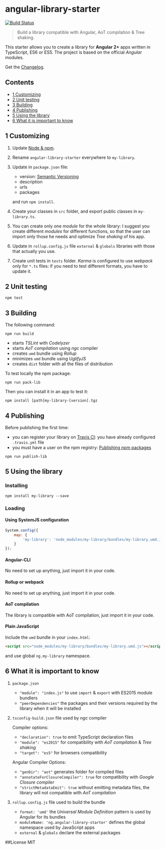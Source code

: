 # angular-library-starter
[![Build Status](https://travis-ci.org/robisim74/angular-library-starter.svg?branch=master)](https://travis-ci.org/robisim74/angular-library-starter)
>Build a library compatible with Angular, AoT compilation &amp; Tree shaking.

This starter allows you to create a library for **Angular 2+** apps written in TypeScript, ES6 or ES5. 
The project is based on the official _Angular_ modules.

Get the [Changelog](https://github.com/robisim74/angular-library-starter/blob/master/CHANGELOG.md).

## Contents
* [1 Customizing](#1)
* [2 Unit testing](#2)
* [3 Building](#3)
* [4 Publishing](#4)
* [5 Using the library](#5)
* [6 What it is important to know](#6)

## <a name="1"/>1 Customizing
1. Update [Node & npm](https://docs.npmjs.com/getting-started/installing-node).

2. Rename `angular-library-starter` everywhere to `my-library`.

3. Update in `package.json` file:
    - version: [Semantic Versioning](http://semver.org/)
    - description
    - urls
    - packages

    and run `npm install`.

4. Create your classes in `src` folder, and export public classes in `my-library.ts`.

5. You can create only one _module_ for the whole library: 
I suggest you create different _modules_ for different functions, 
so that the user can import only those he needs and optimize _Tree shaking_ of his app.

6. Update in `rollup.config.js` file `external` & `globals` libraries with those that actually you use.

7. Create unit tests in `tests` folder. 
_Karma_ is configured to use _webpack_ only for `*.ts` files: if you need to test different formats, you have to update it.

## <a name="2"/>2 Unit testing
```Shell
npm test 
```

## <a name="3"/>3 Building
The following command:
```Shell
npm run build
```
- starts _TSLint_ with _Codelyzer_
- starts _AoT compilation_ using _ngc_ compiler
- creates `umd` bundle using _Rollup_
- minimizes `umd` bundle using _UglifyJS_
- creates `dist` folder with all the files of distribution

To test locally the npm package:
```Shell
npm run pack-lib
```
Then you can install it in an app to test it:
```Shell
npm install [path]my-library-[version].tgz
```

## <a name="4"/>4 Publishing
Before publishing the first time:
- you can register your library on [Travis CI](https://travis-ci.org/): you have already configured `.travis.yml` file
- you must have a user on the npm registry: [Publishing npm packages](https://docs.npmjs.com/getting-started/publishing-npm-packages)

```Shell
npm run publish-lib
```

## <a name="5"/>5 Using the library
### Installing
```Shell
npm install my-library --save 
```
### Loading
#### Using SystemJS configuration
```JavaScript
System.config({
    map: {
        'my-library': 'node_modules/my-library/bundles/my-library.umd.js'
    }
});
```
#### Angular-CLI
No need to set up anything, just import it in your code.
#### Rollup or webpack
No need to set up anything, just import it in your code.
#### AoT compilation
The library is compatible with AoT compilation, just import it in your code.
#### Plain JavaScript
Include the `umd` bundle in your `index.html`:
```Html
<script src="node_modules/my-library/bundles/my-library.umd.js"></script>
```
and use global `ng.my-library` namespace.

## <a name="6"/>6 What it is important to know
1. `package.json`

    * `"module": "index.js"` to use `import` & `export` with ES2015 module bundlers
    * `"peerDependencies"` the packages and their versions required by the library when it will be installed

2. `tsconfig-build.json` file used by _ngc_ compiler

    Compiler options:
    * `"declaration": true` to emit TypeScript declaration files
    * `"module": "es2015"` for compatibility with _AoT compilation_ & _Tree shaking_
    * `"target": "es5"` for browsers compatibility

    Angular Compiler Options:
    * `"genDir": "aot"` generates folder for compiled files
    * `"annotateForClosureCompiler": true` for compatibility with _Google Closure compiler_
    * `"strictMetadataEmit": true` without emitting metadata files, the library will not compatible with _AoT compilation_

3. `rollup.config.js` file used to build the bundle

    * `format: 'umd'` the _Universal Module Definition_ pattern is used by Angular for its bundles
    * `moduleName: 'ng.angular-library-starter'` defines the global namespace used by JavaScript apps
    * `external` & `globals` declare the external packages


##License
MIT
